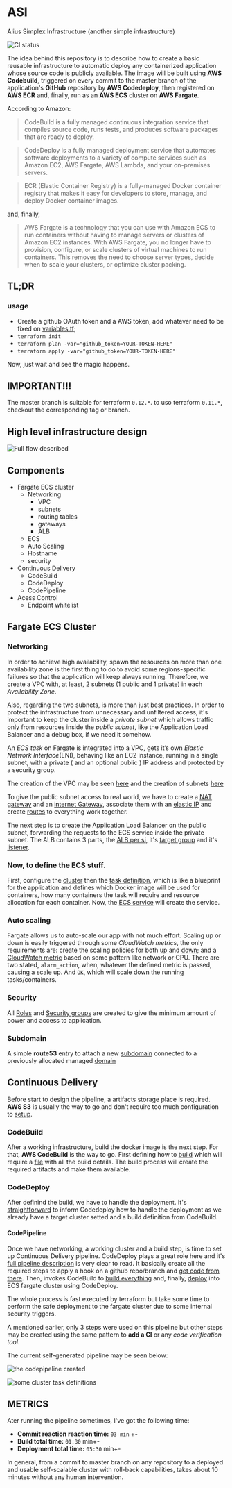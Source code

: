 # ASI
Alius  Simplex Infrastructure (another simple infrastructure)

![CI status](https://github.com/paoloo/asi/workflows/CI/badge.svg)

The idea behind this repository is to describe how to create a basic reusable infrastructure to automatic deploy any containerized application whose source code is publicly available. The image will be built using **AWS Codebuild**, triggered on every commit to the master branch of the application's **GitHub** repository by **AWS Codedeploy**, then registered on **AWS ECR** and, finally, run as an **AWS ECS** cluster on **AWS Fargate**.

According to Amazon:

> CodeBuild is a fully managed continuous integration service that compiles source code, runs tests, and produces software packages that are ready to deploy.

> CodeDeploy is a fully managed deployment service that automates software deployments to a variety of compute services such as Amazon EC2, AWS Fargate, AWS Lambda, and your on-premises servers.

> ECR (Elastic Container Registry) is a fully-managed Docker container registry that makes it easy for developers to store, manage, and deploy Docker container images.

and, finally,

> AWS Fargate is a technology that you can use with Amazon ECS to run containers without having to manage servers or clusters of Amazon EC2 instances. With AWS Fargate, you no longer have to provision, configure, or scale clusters of virtual machines to run containers. This removes the need to choose server types, decide when to scale your clusters, or optimize cluster packing.


## TL;DR

### usage

- Create a github OAuth token and a AWS token, add whatever need to be fixed on [variables.tf](variables.tf);
- `terraform init`
- `terraform plan -var="github_token=YOUR-TOKEN-HERE"`
- `terraform apply -var="github_token=YOUR-TOKEN-HERE"`

Now, just wait and see the magic happens.

## IMPORTANT!!!

The master branch is suitable for terraform `0.12.*`. to uso terraform `0.11.*`, checkout the corresponding tag or branch.

## High level infrastructure design

![Full flow described](flow.png "full flow")

## Components
- Fargate ECS cluster
  - Networking
    - VPC
    - subnets
    - routing tables
    - gateways
    - ALB
  - ECS
  - Auto Scaling
  - Hostname
  - security
- Continuous Delivery
  - CodeBuild
  - CodeDeploy
  - CodePipeline
- Acess Control
  - Endpoint whitelist

## Fargate ECS Cluster

### Networking

In order to achieve high availability, spawn the resources on more than one availability zone is the first thing to do to avoid some regions-specific failures so that the application will keep always running. Therefore, we create a VPC with, at least, 2 subnets (1 public and 1 private) in each *Availability Zone*.

Also, regarding the two subnets, is more than just best practices. In order to protect the infrastructure from unnecessary and unfiltered access, it's important to keep the cluster inside a _private subnet_ which allows traffic only from resources inside the _public subnet_, like the Application Load Balancer and a debug box, if we need it somehow.

An _ECS task_ on Fargate is integrated into a VPC, gets it’s own _Elastic Network Interface_(ENI), behaving like an EC2 instance, running in a single subnet, with a private ( and an optional public ) IP address and protected by a security group.

The creation of the VPC may be seen [here](modules/network/main.tf#L10-L18) and the creation of subnets [here](modules/network/main.tf#L21-L42)

To give the public subnet access to real world, we have to create a [NAT gateway](modules/network/main.tf#L61-L68) and an [internet Gateway](modules/network/main.tf#L45-L51), associate them with an [elastic IP](modules/network/main.tf#L54-L58) and create [routes](modules/network/main.tf#L71-L92) to everything work together.

The next step is to create the Application Load Balancer on the public subnet, forwarding the requests to the ECS service inside the private subnet. The ALB contains 3 parts, the [ALB per si](modules/fargate/main.tf#L19-L27), it's [target group](modules/fargate/main.tf#L29-L45) and it's [listener](modules/fargate/main.tf#L47-L53).

### Now, to define the ECS stuff.

First, configure the [cluster](modules/fargate/main.tf#L58-L60) then the [task definition](modules/fargate/main.tf#L62-L104), which is like a blueprint for the application and defines which Docker image will be used for containers, how many containers the task will require and resource allocation for each container. Now, the [ECS service](modules/fargate/main.tf#L106-L124) will create the service.

### Auto scaling

Fargate allows us to auto-scale our app with not much effort. Scaling up or down is easily triggered through some _CloudWatch metrics_, the only requirements are: create the scaling policies for both [up](modules/fargate/main.tf#L139-L154) and [down](modules/fargate/main.tf#157-L172); and a [CloudWatch metric](modules/fargate/main.tf#L175-L190) based on some pattern like network or CPU. There are two stated, `alarm_action`, when, whatever the defined metric is passed, causing a scale up. And `OK`, which will scale down the running tasks/containers.

### Security

All [Roles](modules/fargate/main.tf#L239-L262) and [Security groups](modules/fargate/main.tf#L219-L235) are created to give the minimum amount of power and access to application.

### Subdomain
A simple **route53** entry to attach a new [subdomain](modules/ns/main.tf#L11-L17) connected to a previously allocated managed [domain](modules/ns/main.tf#L6-L8)

## Continuous Delivery

Before start to design the pipeline, a artifacts storage place is required. **AWS S3** is usually the way to go and don't require too much configuration to [setup](modules/buildndeploy/main.tf#L7-L14).

### CodeBuild

After a working infrastructure, build the docker image is the next step. For that, **AWS CodeBuild** is the way to go. First defining how to [build](modules/buildndeploy/main.tf#L22-L44) which will require a [file](modules/buildndeploy/appspec.yml) with all the build details. The build process will create the required artifacts and make them available.

### CodeDeploy

After definind the build, we have to handle the deployment. It's [straightforward](modules/buildndeploy/main.tf#L93-L109) to inform Codedeploy how to handle the deployment as we already have a target cluster setted and a build definition from CodeBuild.

#### CodePipeline

Once we have networking, a working cluster and a build step, is time to set up Continuous Delivery pipeline. CodeDeploy plays a great role here and it's [full pipeline description](modules/buildndeploy/main.tf#L52-L109) is very clear to read. It basically create all the required steps to apply a hook on a github repo/branch and [get code from there](modules/buildndeploy/main.tf#L59-L75). Then, invokes CodeBuild to [build everything](modules/buildndeploy/main.tf#L77-L91) and, finally, [deploy](modules/buildndeploy/main.tf#L93-L109) into ECS fargate cluster using CodeDeploy.

The whole process is fast executed by terraform but take some time to perform the safe deployment to the fargate cluster due to some internal security triggers.

A mentioned earlier, only 3 steps were used on this pipeline but other steps may be created using the same pattern to **add a CI** or any _code verification tool_.

The current self-generated pipeline may be seen below:

![the codepipeline created](pipeline.png "the whole pipeline")

![some cluster task definitions](clusterdefs.png "cluster task definitions")


## METRICS
Ater running the pipeline sometimes, I've got the following time:

- **Commit reaction reaction time:** `03 min` +-
- **Build total time:** `01:30` min+-
- **Deployment total time:** `05:30` min+-

In general, from a commit to master branch on any repository to a deployed and usable self-scalable cluster with roll-back capabilities, takes about 10 minutes without any human intervention.

